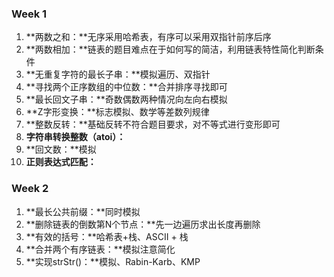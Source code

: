 ### Week 1

1. **两数之和：**无序采用哈希表，有序可以采用双指针前序后序
2. **两数相加：**链表的题目难点在于如何写的简洁，利用链表特性简化判断条件
3. **无重复字符的最长子串：**模拟遍历、双指针
4. **寻找两个正序数组的中位数：**合并排序寻找即可
5. **最长回文子串：**奇数偶数两种情况向左向右模拟
6. **Z字形变换：**标志模拟、数学等差数列规律
7. **整数反转：**基础反转不符合题目要求，对不等式进行变形即可
8. **字符串转换整数（atoi）：**
9. **回文数：**模拟
10. **正则表达式匹配：**

### Week 2

1. **最长公共前缀：**同时模拟
2. **删除链表的倒数第N个节点：**先一边遍历求出长度再删除
3. **有效的括号：**哈希表+栈、ASCII + 栈
4. **合并两个有序链表：**模拟注意简化
5. **实现strStr()：**模拟、Rabin-Karb、KMP
